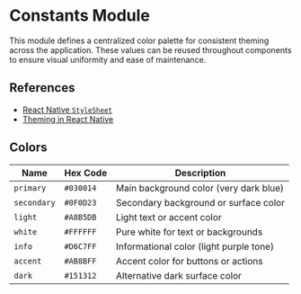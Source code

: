 # Constants Module

This module defines a centralized color palette for consistent theming across the application. These values can be reused throughout components to ensure visual uniformity and ease of maintenance.

## References

- [React Native `StyleSheet`](https://reactnative.dev/docs/stylesheet)
- [Theming in React Native](https://reactnative.dev/docs/colors)

## Colors

| Name        | Hex Code  | Description                             |
| ----------- | --------- | --------------------------------------- |
| `primary`   | `#030014` | Main background color (very dark blue)  |
| `secondary` | `#0F0D23` | Secondary background or surface color   |
| `light`     | `#A8B5DB` | Light text or accent color              |
| `white`     | `#FFFFFF` | Pure white for text or backgrounds      |
| `info`      | `#D6C7FF` | Informational color (light purple tone) |
| `accent`    | `#AB8BFF` | Accent color for buttons or actions     |
| `dark`      | `#151312` | Alternative dark surface color          |

